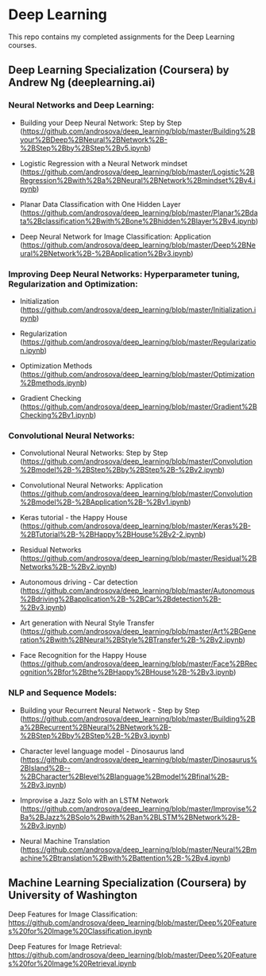 # Deep Learning

This repo contains my completed assignments for the Deep Learning courses.

## Deep Learning Specialization (Coursera) by Andrew Ng (deeplearning.ai)

### Neural Networks and Deep Learning:

- Building your Deep Neural Network: Step by Step (https://github.com/androsova/deep_learning/blob/master/Building%2Byour%2BDeep%2BNeural%2BNetwork%2B-%2BStep%2Bby%2BStep%2Bv5.ipynb)

- Logistic Regression with a Neural Network mindset (https://github.com/androsova/deep_learning/blob/master/Logistic%2BRegression%2Bwith%2Ba%2BNeural%2BNetwork%2Bmindset%2Bv4.ipynb)

- Planar Data Classification with One Hidden Layer (https://github.com/androsova/deep_learning/blob/master/Planar%2Bdata%2Bclassification%2Bwith%2Bone%2Bhidden%2Blayer%2Bv4.ipynb)

- Deep Neural Network for Image Classification: Application (https://github.com/androsova/deep_learning/blob/master/Deep%2BNeural%2BNetwork%2B-%2BApplication%2Bv3.ipynb)

### Improving Deep Neural Networks: Hyperparameter tuning, Regularization and Optimization:

- Initialization (https://github.com/androsova/deep_learning/blob/master/Initialization.ipynb)

- Regularization (https://github.com/androsova/deep_learning/blob/master/Regularization.ipynb)

- Optimization Methods (https://github.com/androsova/deep_learning/blob/master/Optimization%2Bmethods.ipynb)

- Gradient Checking (https://github.com/androsova/deep_learning/blob/master/Gradient%2BChecking%2Bv1.ipynb)

### Convolutional Neural Networks:

- Convolutional Neural Networks: Step by Step (https://github.com/androsova/deep_learning/blob/master/Convolution%2Bmodel%2B-%2BStep%2Bby%2BStep%2B-%2Bv2.ipynb)

- Convolutional Neural Networks: Application (https://github.com/androsova/deep_learning/blob/master/Convolution%2Bmodel%2B-%2BApplication%2B-%2Bv1.ipynb)

- Keras tutorial - the Happy House (https://github.com/androsova/deep_learning/blob/master/Keras%2B-%2BTutorial%2B-%2BHappy%2BHouse%2Bv2-2.ipynb)

- Residual Networks (https://github.com/androsova/deep_learning/blob/master/Residual%2BNetworks%2B-%2Bv2.ipynb)

- Autonomous driving - Car detection (https://github.com/androsova/deep_learning/blob/master/Autonomous%2Bdriving%2Bapplication%2B-%2BCar%2Bdetection%2B-%2Bv3.ipynb)

- Art generation with Neural Style Transfer (https://github.com/androsova/deep_learning/blob/master/Art%2BGeneration%2Bwith%2BNeural%2BStyle%2BTransfer%2B-%2Bv2.ipynb)

- Face Recognition for the Happy House (https://github.com/androsova/deep_learning/blob/master/Face%2BRecognition%2Bfor%2Bthe%2BHappy%2BHouse%2B-%2Bv3.ipynb)

### NLP and Sequence Models:

- Building your Recurrent Neural Network - Step by Step (https://github.com/androsova/deep_learning/blob/master/Building%2Ba%2BRecurrent%2BNeural%2BNetwork%2B-%2BStep%2Bby%2BStep%2B-%2Bv3.ipynb)

- Character level language model - Dinosaurus land (https://github.com/androsova/deep_learning/blob/master/Dinosaurus%2BIsland%2B--%2BCharacter%2Blevel%2Blanguage%2Bmodel%2Bfinal%2B-%2Bv3.ipynb)

- Improvise a Jazz Solo with an LSTM Network (https://github.com/androsova/deep_learning/blob/master/Improvise%2Ba%2BJazz%2BSolo%2Bwith%2Ban%2BLSTM%2BNetwork%2B-%2Bv3.ipynb)

- Neural Machine Translation (https://github.com/androsova/deep_learning/blob/master/Neural%2Bmachine%2Btranslation%2Bwith%2Battention%2B-%2Bv4.ipynb)

## Machine Learning Specialization (Coursera) by University of Washington

Deep Features for Image Classification: https://github.com/androsova/deep_learning/blob/master/Deep%20Features%20for%20Image%20Classification.ipynb

Deep Features for Image Retrieval: https://github.com/androsova/deep_learning/blob/master/Deep%20Features%20for%20Image%20Retrieval.ipynb

